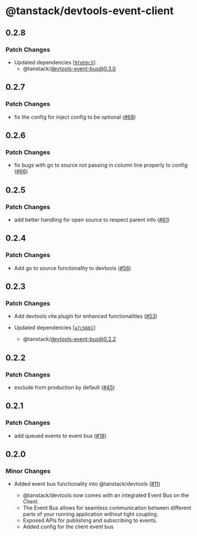# @tanstack/devtools-event-client

## 0.2.8

### Patch Changes

- Updated dependencies [[`9feb9c3`](https://github.com/TanStack/devtools/commit/9feb9c33517bda2e515b00d423bedab2502c9981)]:
  - @tanstack/devtools-event-bus@0.3.0

## 0.2.7

### Patch Changes

- fix the config for inject config to be optional ([#68](https://github.com/TanStack/devtools/pull/68))

## 0.2.6

### Patch Changes

- fix bugs with go to source not passing in column line properly to config ([#66](https://github.com/TanStack/devtools/pull/66))

## 0.2.5

### Patch Changes

- add better handling for open source to respect parent info ([#61](https://github.com/TanStack/devtools/pull/61))

## 0.2.4

### Patch Changes

- Add go to source functionality to devtools ([#56](https://github.com/TanStack/devtools/pull/56))

## 0.2.3

### Patch Changes

- Add devtools vite plugin for enhanced functionalities ([#53](https://github.com/TanStack/devtools/pull/53))

- Updated dependencies [[`a7c5601`](https://github.com/TanStack/devtools/commit/a7c5601607a8f2ee293f23f10f434c623f0b7761)]:
  - @tanstack/devtools-event-bus@0.2.2

## 0.2.2

### Patch Changes

- exclude from production by default ([#45](https://github.com/TanStack/devtools/pull/45))

## 0.2.1

### Patch Changes

- add queued events to event bus ([#18](https://github.com/TanStack/devtools/pull/18))

## 0.2.0

### Minor Changes

- Added event bus functionality into @tanstack/devtools ([#11](https://github.com/TanStack/devtools/pull/11))

  - @tanstack/devtools now comes with an integrated Event Bus on the Client.
  - The Event Bus allows for seamless communication between different parts of your running application
    without tight coupling.
  - Exposed APIs for publishing and subscribing to events.
  - Added config for the client event bus
